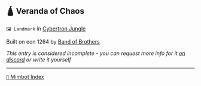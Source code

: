 ## 🛕 Veranda of Chaos

`🖼️ Landmark` in [Cybertron Jungle](<https://zeithalt.github.io/r/cybertron_jungle>)

Built on eon 1264 by [Band of Brothers](<https://zeithalt.github.io/r/band_of_brothers>)

_This entry is considered incomplete - you can request more info for it [on discord](<https://discord.com/channels/562910943848169472/1173922660489633802>) or write it yourself_

-----
[`📑` Mimbot Index](<https://zeithalt.github.io/r/#2df0>)
<!---
-->